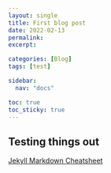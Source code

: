 ```yaml
---
layout: single
title: First blog post
date: 2022-02-13
permalink:
excerpt:

categories: [Blog]
tags: [test]

sidebar:
  nav: "docs"

toc: true
toc_sticky: true
---
```


## Testing things out

[Jekyll Markdown Cheatsheet](Jekyll%20Markdown%20Cheatsheet.md)